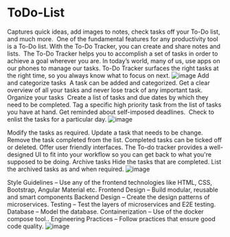 # ToDo-List
Captures quick ideas, add images to notes, check tasks off your To-Do list, and much more. 
One of the fundamental features for any productivity tool is a To-Do list. With the To-Do Tracker, you can create and share notes and lists. 
The To-Do Tracker helps you to accomplish a set of tasks in order to achieve a goal wherever you are. In today’s world, many of us, use apps on our phones to manage our tasks. To-Do Tracker surfaces the right tasks at the right time, so you always know what to focus on next.
![image](https://github.com/tayademeenakashi5/ToDo-List/assets/85633773/3cad88da-a912-4bcb-bfbf-aba4ecee89d5)
Add and categorize tasks 
        A task can be added and categorized.
        Get a clear overview of all your tasks and never lose track of any important task.
Organize your tasks 
        Create a list of tasks and due dates by which they need to be completed.
        Tag a specific high priority task from the list of tasks you have at hand.
Get reminded about self-imposed deadlines. 
        Check to enlist the tasks for a particular day.
![image](https://github.com/tayademeenakashi5/ToDo-List/assets/85633773/5b7b45e9-3579-447e-a66b-0f3062635ff5)

Modify the tasks as required.
    Update a task that needs to be change.
Remove the task completed from the list.
    Completed tasks can be ticked off or deleted.
Offer user friendly interfaces.
     The To-do tracker provides a well-designed UI to fit into your workflow so you can get back to what you're supposed to be doing.
Archive tasks
     Hide the tasks that are completed.
     List the archived tasks as and when required.
![image](https://github.com/tayademeenakashi5/ToDo-List/assets/85633773/558626b0-147f-4df7-97e1-1720038c53d1)


Style Guidelines – Use any of the frontend technologies like HTML, CSS, Bootstrap, Angular Material etc.
Frontend Design – Build modular, reusable and smart components
Backend Design – Create the design patterns of microservices.
Testing – Test the layers of microservices and E2E testing.
Database – Model the database.
Containerization – Use of the docker compose tool..
Engineering Practices – Follow practices that ensure good code quality.
![image](https://github.com/tayademeenakashi5/ToDo-List/assets/85633773/640875b9-9b94-4c50-8e0e-198a05c4f245)


